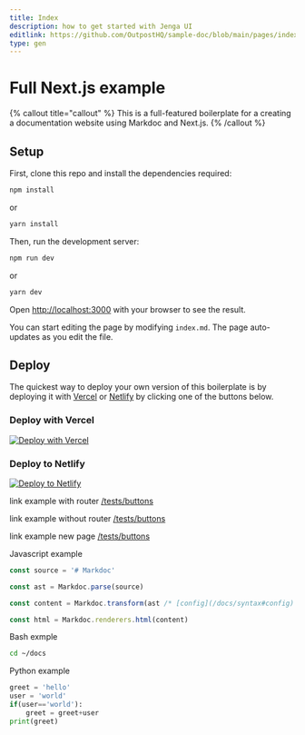 ```yaml
---
title: Index
description: how to get started with Jenga UI
editlink: https://github.com/OutpostHQ/sample-doc/blob/main/pages/index.md
type: gen
---
```


# Full Next.js example

{% callout title="callout" %}
This is a full-featured boilerplate for a creating a documentation website using Markdoc and Next.js.
{% /callout %}

## Setup

First, clone this repo and install the dependencies required:

```bash
npm install
```

or

```bash
yarn install
```

Then, run the development server:

```bash
npm run dev
```

or

```bash
yarn dev
```

Open [http://localhost:3000](http://localhost:3000) with your browser to see the result.

You can start editing the page by modifying `index.md`. The page auto-updates as you edit the file.

## Deploy

The quickest way to deploy your own version of this boilerplate is by deploying it with [Vercel](https://vercel.com) or [Netlify](https://www.netlify.com/) by clicking one of the buttons below.

### Deploy with Vercel

[![Deploy with Vercel](https://vercel.com/button)](https://vercel.com/new/clone?repository-url=https://github.com/markdoc/next.js-starter)

### Deploy to Netlify

[![Deploy to Netlify](https://www.netlify.com/img/deploy/button.svg)](https://app.netlify.com/start/deploy?repository=https://github.com/markdoc/next.js-starter)

link example with router
[/tests/buttons](/tests/buttons)

link example without router
[/tests/buttons](@/tests/buttons)

link example new page
[/tests/buttons](!/tests/buttons)

Javascript example

```js
const source = '# Markdoc'

const ast = Markdoc.parse(source)

const content = Markdoc.transform(ast /* [config](/docs/syntax#config) */)

const html = Markdoc.renderers.html(content)
```

Bash exmple

```bash
cd ~/docs
```

Python example

```python
greet = 'hello'
user = 'world'
if(user=='world'):
    greet = greet+user
print(greet)

```
